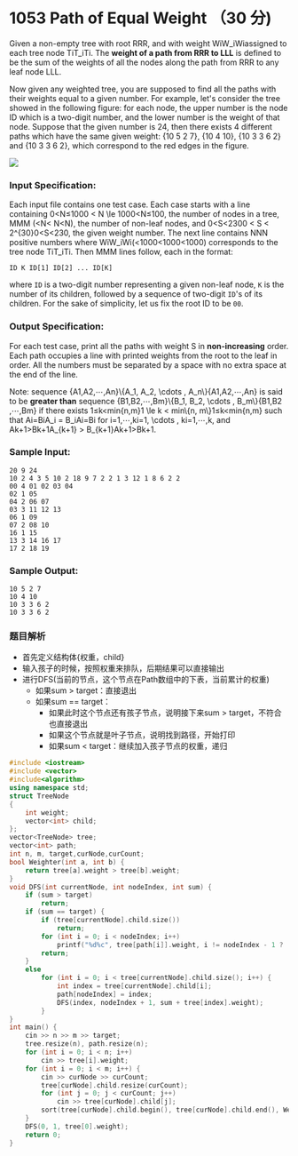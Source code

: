 # 1053 Path of Equal Weight （30 分)

Given a non-empty tree with root RRR, and with weight WiW_iW​i​​ assigned to each tree node TiT_iT​i​​. The **weight of a path from RRR to LLL** is defined to be the sum of the weights of all the nodes along the path from RRR to any leaf node LLL.

Now given any weighted tree, you are supposed to find all the paths with their weights equal to a given number. For example, let's consider the tree showed in the following figure: for each node, the upper number is the node ID which is a two-digit number, and the lower number is the weight of that node. Suppose that the given number is 24, then there exists 4 different paths which have the same given weight: {10 5 2 7}, {10 4 10}, {10 3 3 6 2} and {10 3 3 6 2}, which correspond to the red edges in the figure.

![](https://images.ptausercontent.com/212)

### Input Specification:

Each input file contains one test case. Each case starts with a line containing 0<N≤1000 < N \\le 1000<N≤100, the number of nodes in a tree, MMM (<N< N<N), the number of non-leaf nodes, and 0<S<2300 < S < 2^{30}0<S<2​30​​, the given weight number. The next line contains NNN positive numbers where WiW_iW​i​​ (<1000<1000<1000) corresponds to the tree node TiT_iT​i​​. Then MMM lines follow, each in the format:

    ID K ID[1] ID[2] ... ID[K]
    

where `ID` is a two-digit number representing a given non-leaf node, `K` is the number of its children, followed by a sequence of two-digit `ID`'s of its children. For the sake of simplicity, let us fix the root ID to be `00`.

### Output Specification:

For each test case, print all the paths with weight S in **non-increasing** order. Each path occupies a line with printed weights from the root to the leaf in order. All the numbers must be separated by a space with no extra space at the end of the line.

Note: sequence {A1,A2,⋯,An}\\{A\_1, A\_2, \\cdots , A_n\\}{A​1​​,A​2​​,⋯,A​n​​} is said to be **greater than** sequence {B1,B2,⋯,Bm}\\{B\_1, B\_2, \\cdots , B_m\\}{B​1​​,B​2​​,⋯,B​m​​} if there exists 1≤k<min{n,m}1 \\le k < min\\{n, m\\}1≤k<min{n,m} such that Ai=BiA\_i = B\_iA​i​​=B​i​​ for i=1,⋯,ki=1, \\cdots , ki=1,⋯,k, and Ak+1>Bk+1A_{k+1} > B_{k+1}A​k+1​​>B​k+1​​.

### Sample Input:

    20 9 24
    10 2 4 3 5 10 2 18 9 7 2 2 1 3 12 1 8 6 2 2
    00 4 01 02 03 04
    02 1 05
    04 2 06 07
    03 3 11 12 13
    06 1 09
    07 2 08 10
    16 1 15
    13 3 14 16 17
    17 2 18 19
    

### Sample Output:

    10 5 2 7
    10 4 10
    10 3 3 6 2
    10 3 3 6 2

### 题目解析

- 首先定义结构体{权重，child}
- 输入孩子的时候，按照权重来排队，后期结果可以直接输出
- 进行DFS(当前的节点，这个节点在Path数组中的下表，当前累计的权重)
  - 如果sum > target：直接退出
  - 如果sum == target：
    - 如果此时这个节点还有孩子节点，说明接下来sum > target，不符合也直接退出
    - 如果这个节点就是叶子节点，说明找到路径，开始打印
    - 如果sum < target：继续加入孩子节点的权重，递归

```C++
#include <iostream>
#include <vector>
#include<algorithm>
using namespace std;
struct TreeNode
{
	int weight;
	vector<int> child;
};
vector<TreeNode> tree;
vector<int> path;
int n, m, target,curNode,curCount;
bool Weighter(int a, int b) {
	return tree[a].weight > tree[b].weight;
}
void DFS(int currentNode, int nodeIndex, int sum) {
	if (sum > target)
		return;
	if (sum == target) {
		if (tree[currentNode].child.size())
			return;
		for (int i = 0; i < nodeIndex; i++)
			printf("%d%c", tree[path[i]].weight, i != nodeIndex - 1 ? ' ' : '\n');
		return;
	}
	else 
		for (int i = 0; i < tree[currentNode].child.size(); i++) {
			int index = tree[currentNode].child[i];
			path[nodeIndex] = index;
			DFS(index, nodeIndex + 1, sum + tree[index].weight);
		}
}
int main() {
	cin >> n >> m >> target;
	tree.resize(n), path.resize(n);
	for (int i = 0; i < n; i++)
		cin >> tree[i].weight;
	for (int i = 0; i < m; i++) {
		cin >> curNode >> curCount;
		tree[curNode].child.resize(curCount);
		for (int j = 0; j < curCount; j++)
			cin >> tree[curNode].child[j];
		sort(tree[curNode].child.begin(), tree[curNode].child.end(), Weighter);
	}
	DFS(0, 1, tree[0].weight);
	return 0;
}
```